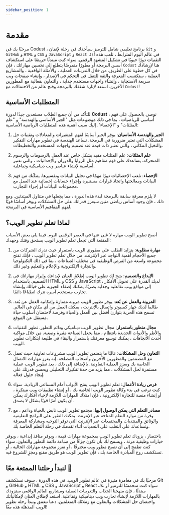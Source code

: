 ```yaml
---
sidebar_position: 1
---
```


# مقدمة

مرحبًا بك في Codust ، برنامج تعليمي شامل للترميز سيأخذك في رحلة لإتقان `Git` و `GitHub` و `HTML` و `CSS` و `JavaScript` و `React Js`! في عالم اليوم المترابط ، تلعب هذه التقنيات دورًا حيويًا في تشكيل المشهد الرقمي. سواء كنت مبتدئًا حريصًا على استكشاف أسس البرمجة أو مطورًا متمرسًا يتطلع إلى تحسين مهاراتك ، فإن `Codust` هنا لإرشادك في كل خطوة على الطريق. من خلال التدريبات العملية ، والأمثلة الواقعية ، والمشاريع العملية ، ستكتسب المعرفة والثقة للتنقل في التحكم في الإصدار ، وإنشاء صفحات ويب سريعة الاستجابة ، وإنشاء واجهات مستخدم جذابة ، والتعاون بفعالية مع المطورين الآخرين. استعد لإثارة شغفك بالبرمجة وفتح عالم من الاحتمالات مع `Codust`!

## المتطلبات الأساسية

للتأكد من أن جميع الطلاب مستعدين جيدًا لدورة **Codust** ، نوصي بالحصول على فهم أساسي للرياضيات ، بما في ذلك موضوعات مثل "الجبر الأساسي والهندسة" و "علم المثلثات" و "الإحصاء". إليك سبب أهمية هذه المتطلبات الرياضية الأساسية:

1. **الجبر والهندسة الأساسيان**: يوفر الجبر أساسًا لفهم المتغيرات والمعادلات وتقنيات حل المشكلات التي تعتبر ضرورية في البرمجة. تساعد الهندسة في تطوير مهارات التفكير والتخيل المكاني ، والتي تعتبر ذات قيمة عند تصميم واجهات المستخدم والتخطيطات.

2. **علم المثلثات**: علم المثلثات مفيد بشكل خاص عند العمل بالرسومات والرسوم المتحركة. يساعدك على فهم مفاهيم مثل الزوايا والدوران والإحداثيات ، والتي تعتبر أساسية لإنشاء عناصر ويب ديناميكية وتفاعلية.

3. **الإحصاء**: تلعب الإحصائيات دورًا مهمًا في تحليل البيانات وتفسيرها. يمكّنك من فهم البيانات ومعالجتها واتخاذ قرارات مستنيرة وإجراء حسابات إحصائية عند العمل مع مجموعات البيانات أو إجراء التجارب.

لا يلزم معرفة سابقة بالبرمجة لبدء هذه الدورة ، مما يجعلها في متناول المبتدئين. ومع ذلك ، فإن وجود أساس رياضي متين سيعزز قدراتك على حل المشكلات ويوفر أساسًا قويًا لفهم المفاهيم الأساسية في البرمجة.

## لماذا تعلم تطوير الويب؟

أصبح تطوير الويب مهارة لا غنى عنها في العصر الرقمي اليوم. فيما يلي بعض الأسباب المقنعة التي تجعل تعلم تطوير الويب يستحق وقتك وجهدك:

1. **مهارة مطلوبة**: يتزايد الطلب على مطوري الويب باستمرار حيث تدرك الشركات من جميع الأحجام أهمية التواجد عبر الإنترنت. من خلال تعلم تطوير الويب ، فإنك تفتح مجموعة واسعة من الفرص الوظيفية في مختلف الصناعات ، بما في ذلك التكنولوجيا والتجارة الإلكترونية والإعلام والتعليم وغير ذلك.

2. **الإبداع والتصميم**: يتيح لك تطوير الويب إطلاق العنان لإبداعك وإبراز مهاراتك في التصميم. باستخدام HTML و CSS و JavaScript ، لديك القدرة على تحويل الأفكار إلى مواقع ويب تفاعلية وجذابة بصريًا. يمكنك إضفاء الحيوية على خيالك وإنشاء تجارب مستخدم آسرة تترك انطباعًا دائمًا.

3. **المرونة والعمل عن بُعد**: يوفر تطوير الويب مرونة ممتازة وإمكانية العمل عن بُعد. طالما لديك جهاز كمبيوتر واتصال بالإنترنت ، يمكنك العمل من أي مكان في العالم. تسمح هذه الحرية بتوازن أفضل بين العمل والحياة وفرصة لاحتضان أسلوب حياة مستقل عن الموقع.

4. **مجال متطور باستمرار**: مجال تطوير الويب ديناميكي ودائم التطور. تظهر التقنيات والأطر والأدوات الجديدة بانتظام ، مما يجعل الصناعة مثيرة وصعبة. من خلال مواكبة أحدث الاتجاهات ، يمكنك توسيع معرفتك باستمرار والبقاء في طليعة ابتكارات تطوير الويب.

5. **التعاون وحل المشكلات**: غالبًا ما يتضمن تطوير الويب مشروعات تعاونية حيث تعمل مع المصممين والمطورين الآخرين وأصحاب المصلحة. إنه يعزز مهارات الاتصال الخاصة بك ويعزز العقلية التعاونية. بالإضافة إلى ذلك ، يعد تطوير الويب عملية مستمرة لحل المشكلات ، مما يزيد من حدة تفكيرك التحليلي ويحسن قدرتك على إيجاد حلول فعالة.

6. **فرص ريادة الأعمال**: تعلم تطوير الويب يفتح الأبواب أمام المساعي الريادية. سواء كنت ترغب في بدء وكالة تطوير الويب الخاصة بك ، أو إنشاء تطبيقات ويب مبتكرة ، أو إنشاء منصة للتجارة الإلكترونية ، فإن امتلاك المهارات اللازمة لإحياء أفكارك يمكن أن يكون أمرًا قويًا بشكل لا يصدق.

7. **مصادر التعلم التي يمكن الوصول إليها**: مجتمع تطوير الويب نابض بالحياة وداعم ، مع وفرة من موارد التعلم المتاحة عبر الإنترنت. يمكنك العثور على البرامج التعليمية والوثائق والمنتديات والمجتمعات عبر الإنترنت التي توفر التوجيه ومشاركة المعرفة وتساعدك على التغلب على التحديات أثناء تقدمك في رحلة التعلم الخاصة بك.

باختصار ، يزودك تعلم تطوير الويب بمجموعة مهارات قيمة ، ويوفر منافذ إبداعية ، ويوفر خيارات وظيفية مرنة ، ويسمح لك بأن تكون جزءًا من صناعة دائمة التطور والتعاون. سواء كنت تطمح إلى أن تصبح مطور ويب محترفًا ، أو تعزز مجموعة مهاراتك الحالية ، أو تستكشف روح المبادرة الخاصة بك ، فإن تطوير الويب هو طريق مقنع ومجزٍ للشروع فيه.

## لنبدأ رحلتنا الممتعة معًا 🎉

مرحبًا بك في مغامرة مثيرة في عالم تطوير الويب. في هذه الدورة ، سوف نستكشف Git و GitHub و HTML و CSS و JavaScript و React Js. سواء كنت متحمسًا للترميز أو مبتدئًا ، فإن منهجنا الجذاب والتدريبات العملية ومشاريع العالم الواقعي ستزودك بالمهارات اللازمة لإنشاء تجارب ويب ديناميكية وتفاعلية. استعد لإطلاق العنان لإمكانياتك واحتضان حل المشكلات والتعاون مع زملائك المتعلمين. دعنا نتعمق ونبدأ رحلة تطوير الويب المذهلة هذه معًا!
